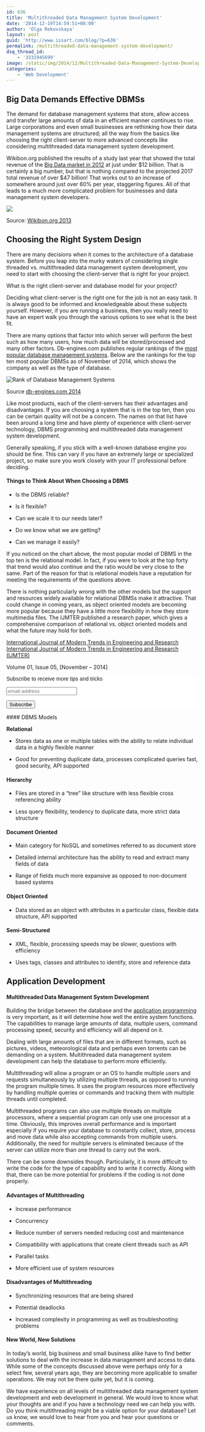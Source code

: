 ```yaml
---
id: 636
title: 'Multithreaded Data Management System Development'
date: '2014-12-19T14:59:51+08:00'
author: 'Olga Rekovskaya'
layout: post
guid: 'http://www.issart.com/blog/?p=636'
permalink: /multithreaded-data-management-system-development/
dsq_thread_id:
    - '3331945699'
image: /static/img/2014/12/Multithreaded-Data-Management-System-Development.jpg
categories:
    - 'Web Development'
---
```


## Big Data Demands Effective DBMSs

The demand for database management systems that store, allow access and transfer large amounts of data in an efficient manner continues to rise. Large corporations and even small businesses are rethinking how their data management systems are structured; all the way from the basics like choosing the right client-server to more advanced concepts like considering multithreaded data management system development.

Wikibon.org published the results of a study last year that showed the total revenue of the [Big Data market in 2012](http://wikibon.org/wiki/v/Big_Data_Vendor_Revenue_and_Market_Forecast_2012-2017) at just under $12 billion. That is certainly a big number, but that is nothing compared to the projected 2017 total revenue of over $47 billion! That works out to an increase of somewhere around just over 60% per year, staggering figures. All of that leads to a much more complicated problem for businesses and data management system developers.

![](/static/img/2014/12/Total-Revenue-of-Big-Data-market-in-2012.jpg)

Source: [Wikibon.org 2013](http://wikibon.org/wiki/v/Big_Data_Vendor_Revenue_and_Market_Forecast_2012-2017)

## Choosing the Right System Design

There are many decisions when it comes to the architecture of a database system. Before you leap into the murky waters of considering single threaded vs. multithreaded data management system development, you need to start with choosing the client-server that is right for your project.

What is the right client-server and database model for your project?

Deciding what client-server is the right one for the job is not an easy task. It is always good to be informed and knowledgeable about these subjects yourself. However, if you are running a business, then you really need to have an expert walk you through the various options to see what is the best fit.

There are many options that factor into which server will perform the best such as how many users, how much data will be stored/processed and many other factors. Db-engines.com publishes regular rankings of the [most popular database management systems](http://db-engines.com/en/ranking). Below are the rankings for the top ten most popular DBMSs as of November of 2014, which shows the company as well as the type of database.

![Rank of Database Management Systems](/static/img/2014/12/rank-of-database-management-systems.jpg)

Source [db-engines.com 2014](http://db-engines.com/en/ranking)

Like most products, each of the client-servers has their advantages and disadvantages. If you are choosing a system that is in the top ten, then you can be certain quality will not be a concern. The names on that list have been around a long time and have plenty of experience with client-server technology, DBMS programming and multithreaded data management system development.

Generally speaking, if you stick with a well-known database engine you should be fine. This can vary if you have an extremely large or specialized project, so make sure you work closely with your IT professional before deciding.

#### Things to Think About When Choosing a DBMS

- Is the DBMS reliable?

- Is it flexible?

- Can we scale it to our needs later?

- Do we know what we are getting?

- Can we manage it easily?

If you noticed on the chart above, the most popular model of DBMS in the top ten is the relational model. In fact, if you were to look at the top forty that trend would also continue and the ratio would be very close to the same. Part of the reason for that is relational models have a reputation for meeting the requirements of the questions above.

There is nothing particularly wrong with the other models but the support and resources widely available for relational DBMSs make it attractive. That could change in coming years, as object oriented models are becoming more popular because they have a little more flexibility in how they store multimedia files. The IJMTER published a research paper, which gives a comprehensive comparison of relational vs. object oriented models and what the future may hold for both.

[International Journal of Modern Trends in Engineering and Research](http://www.ijmter.com/wp-content/uploads/2014/11/P201411015.pdf) [International Journal of Modern Trends in Engineering and Research (IJMTER)](http://www.ijmter.com/wp-content/uploads/2014/11/P201411015.pdf)

Volume 01, Issue 05, \[November – 2014\]

<style type="text/css">
	#mc_embed_signup{background:#fff; clear:left; font:14px Helvetica,Arial,sans-serif; }<br />	/* Add your own MailChimp form style overrides in your site stylesheet or in this style block.<br />	   We recommend moving this block and the preceding CSS link to the HEAD of your HTML file. */<br /></style><div id="mc_embed_signup"><form action="//issart.us8.list-manage.com/subscribe/post?u=27b4bef1d5ce0a19dc5a471f5&id=9fce49f49e" class="validate" id="mc-embedded-subscribe-form" method="post" name="mc-embedded-subscribe-form" novalidate="" target="_blank"><div id="mc_embed_signup_scroll"><label for="mce-EMAIL">Subscribe to receive more tips and tricks</label>  
<input class="email" id="mce-EMAIL" name="EMAIL" placeholder="email address" required="" type="email" value=""></input>  
<div style="position: absolute; left: -5000px;"><input name="b_27b4bef1d5ce0a19dc5a471f5_9fce49f49e" tabindex="-1" type="text" value=""></input></div><div class="clear"><input class="button" id="mc-embedded-subscribe" name="subscribe" type="submit" value="Subscribe"></input></div></div></form></div>#### DBMS Models

**Relational**

- Stores data as one or multiple tables with the ability to relate individual data in a highly flexible manner

- Good for preventing duplicate data, processes complicated queries fast, good security, API supported


#### Hierarchy

- Files are stored in a “tree” like structure with less flexible cross referencing ability

- Less query flexibility, tendency to duplicate data, more strict data structure


#### Document Oriented

- Main category for NoSQL and sometimes referred to as document store

- Detailed internal architecture has the ability to read and extract many fields of data

- Range of fields much more expansive as opposed to non-document based systems


#### Object Oriented

- Data stored as an object with attributes in a particular class, flexible data structure, API supported


#### Semi-Structured

- XML, flexible, processing speeds may be slower, questions with efficiency

- Uses tags, classes and attributes to identify, store and reference data

## Application Development

#### Multithreaded Data Management System Development

Building the bridge between the database and the [application programming](https://www.issart.com/en/services/details/service/cloud-solutions) is very important, as it will determine how well the entire system functions. The capabilities to manage large amounts of data, multiple users, command processing speed, security and efficiency will all depend on it.

Dealing with large amounts of files that are in different formats, such as pictures, videos, meteorological data and perhaps even torrents can be demanding on a system. Multithreaded data management system development can help the database to perform more efficiently.

Multithreading will allow a program or an OS to handle multiple users and requests simultaneously by utilizing multiple threads, as opposed to running the program multiple times. It uses the program resources more effectively by handling multiple queries or commands and tracking them with multiple threads until completed.

Multithreaded programs can also use multiple threads on multiple processors, where a sequential program can only use one processor at a time. Obviously, this improves overall performance and is important especially if you require your database to constantly collect, store, process and move data while also accepting commands from multiple users. Additionally, the need for multiple servers is eliminated because of the server can utilize more than one thread to carry out the work.

There can be some downsides though. Particularly, it is more difficult to write the code for the type of capability and to write it correctly. Along with that, there can be more potential for problems if the coding is not done properly.

#### Advantages of Multithreading

- Increase performance

- Concurrency

- Reduce number of servers needed reducing cost and maintenance

- Compatibility with applications that create client threads such as API

- Parallel tasks

- More efficient use of system resources

#### Disadvantages of Multithreading

- Synchronizing resources that are being shared

- Potential deadlocks

- Increased complexity in programming as well as troubleshooting problems

#### New World, New Solutions

In today’s world, big business and small business alike have to find better solutions to deal with the increase in data management and access to data. While some of the concepts discussed above were perhaps only for a select few, several years ago, they are becoming more applicable to smaller operations. We may not be there quite yet, but it is coming.

We have experience on all levels of multithreaded data management system development and web development in general. We would love to know what your thoughts are and if you have a technology need we can help you with. Do you think multithreading might be a viable option for your database? Let us know, we would love to hear from you and hear your questions or comments.